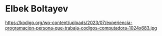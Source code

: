 # Elbek Boltayev
https://kodigo.org/wp-content/uploads/2023/07/experiencia-programacion-persona-que-trabaja-codigos-computadora-1024x683.jpg


